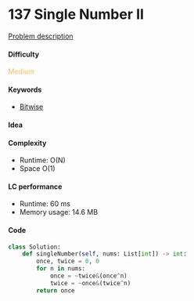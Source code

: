 137 Single Number II
=======================
[Problem description](https://leetcode.com/problems/single-number-ii/)

#### Difficulty
<span style="color:#FABC60">Medium</span>

#### Keywords
- [Bitwise](../categories/bitwise.md)

#### Idea


#### Complexity
- Runtime: O(N)
- Space O(1)

#### LC performance
- Runtime: 60 ms
- Memory usage: 14.6 MB

#### Code
```python
class Solution:
    def singleNumber(self, nums: List[int]) -> int:
        once, twice = 0, 0
        for n in nums:
            once = ~twice&(once^n)
            twice = ~once&(twice^n)
        return once
```